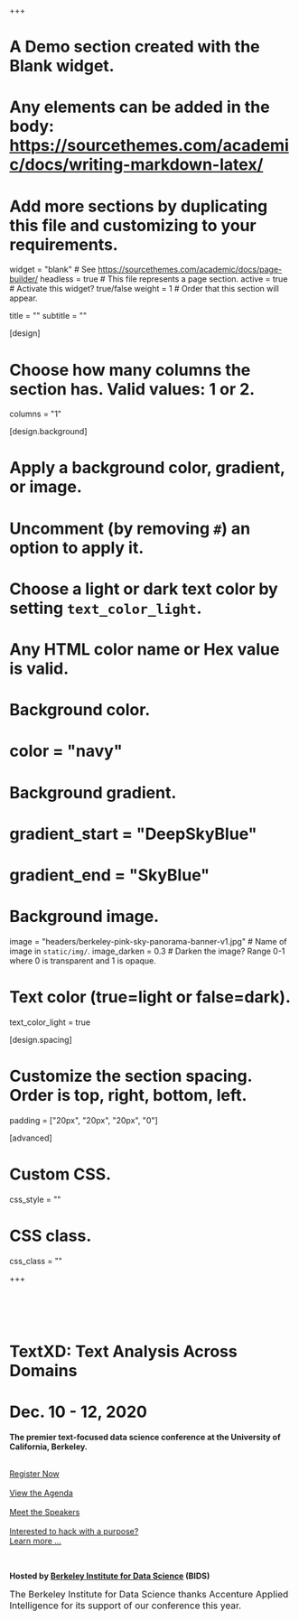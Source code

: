 +++
# A Demo section created with the Blank widget.
# Any elements can be added in the body: https://sourcethemes.com/academic/docs/writing-markdown-latex/
# Add more sections by duplicating this file and customizing to your requirements.

widget = "blank"  # See https://sourcethemes.com/academic/docs/page-builder/
headless = true  # This file represents a page section.
active = true  # Activate this widget? true/false
weight = 1  # Order that this section will appear.

title = ""
subtitle = ""

[design]
  # Choose how many columns the section has. Valid values: 1 or 2.
  columns = "1"

[design.background]
  # Apply a background color, gradient, or image.
  #   Uncomment (by removing `#`) an option to apply it.
  #   Choose a light or dark text color by setting `text_color_light`.
  #   Any HTML color name or Hex value is valid.

  # Background color.
  # color = "navy"

  # Background gradient.
  # gradient_start = "DeepSkyBlue"
  # gradient_end = "SkyBlue"

  # Background image.
  image = "headers/berkeley-pink-sky-panorama-banner-v1.jpg"  # Name of image in `static/img/`.
  image_darken = 0.3  # Darken the image? Range 0-1 where 0 is transparent and 1 is opaque.

  # Text color (true=light or false=dark).
  text_color_light = true

[design.spacing]
  # Customize the section spacing. Order is top, right, bottom, left.
  padding = ["20px", "20px", "20px", "0"]

[advanced]
 # Custom CSS.
 css_style = ""

 # CSS class.
 css_class = ""

+++
<html>
<link rel="stylesheet" href="https://maxcdn.bootstrapcdn.com/bootstrap/4.0.0/css/bootstrap.min.css" integrity="sha384-Gn5384xqQ1aoWXA+058RXPxPg6fy4IWvTNh0E263XmFcJlSAwiGgFAW/dAiS6JXm" crossorigin="anonymous">
<head>
<style>
.center {
display: block;
margin-left: auto;
margin-right: auto;
width: 50%;
}
</style>
</head>

<body>
<br>
<br>
<br>

<script id="mcjs">!function(c,h,i,m,p){m=c.createElement(h),p=c.getElementsByTagName(h)[0],m.async=1,m.src=i,p.parentNode.insertBefore(m,p)}(document,"script","https://chimpstatic.com/mcjs-connected/js/users/a062a2cae318d30964107a0dc/5c5c4b644791f168f9bbf8aba.js");</script>
<div>
<!-- <div style="background-color: rgba(50, 50, 50, 0.5); border: 4px solid #aaa; margin-bottom: 0; padding-bottom: 0; max-width: 1000px; margin-left: auto; margin-right: auto; padding-left: 10pt; padding-right: 10pt"> -->
<h1 class="text-center white-font font-weight-90" style="font-weight: bold">TextXD: Text Analysis Across Domains</h1>
<h1 class="text-center white-font font-weight-90">Dec. 10 - 12, 2020</h1>
<p class="text-center white-font font-weight-500" style="font-weight: bold">The premier text-focused data science conference at the University of California, Berkeley.</p>
<br>
<div class="container">
  <div class="row">
    <div class="col text-center">
    <a href="https://berkeley.zoom.us/webinar/register/WN_uPdQfKKVSkeadE4xm1q2Og">Register Now</a>
    </div>
  </div>
</div>
<br>
<!-- <p class="text-center white-font font-weight-500" style="font-weight: bold">The Conference Program will be available early December.</p> 
<br>> -->
<div class="container">
  <div class="row">
    <div class="col text-center">
      <a href="program/agenda" type="button" class="btn btn-outline-light">View the Agenda </a>
    </div>
  </div>
</div>
<br>
<div class="container">
  <div class="row">
    <div class="col text-center">
      <a href="program/speakers" type="button" class="btn btn-outline-light">Meet the Speakers </a>
    </div>
  </div>
</div>
<br>
<div class="container">
  <div class="row">
    <div class="col text-center">
      <a href="post/hackathon" type="button" class="btn btn btn-secondary">Interested to hack with a purpose? <br> Learn more ... </a>
    </div>
  </div>
</div>
<ul style="list-style-type:disc; margin-bottom: 0">
<!--<li><a href="/call-for-submissions">Call for Submissions</a>: submit an abstract by Friday, September 20</li>-->
<!-- <li> <a href="/2019/program/">View the program</a></li>
<li><a href="/2019/live/">Watch TextXD remotely through our live streaming</a></li>
<li><a href="https://drive.google.com/drive/u/0/folders/1kVLUasIQ6cBN6VU-8iDfi2sr_kZyVrCD">Propose a Hackathon dataset</a> for Friday</li>
<li> <a href="/2019/logistics/">Logistics details</a> - campus map, parking info, zero-waste policy</li>
<li><a href="https://textxd2019.eventbrite.com">Register to attend TextXD 2019</a></li> -->
<!-- <li>Thank you to all who submitted abstracts! They are under review with acceptances to be announced late-October.</li> -->
<!--<li> <a href="https://docs.google.com/forms/d/e/1FAIpQLSdCDAHg8mk-3QapoXglj9fofVhc5gXd0bEFOWecaovAmB2bpg/viewform">Apply to present a poster</a> - applications will be reviewed on a rolling basis. </li>-->
<!--<li>Keynotes: Justin Grimmer (Stanford), Kathleen Carley (CMU), Brandon Stewart (Princeton), Yunyao Li (IBM), and Christopher Potts (Stanford)</li>-->
<!--<li> More details on our 2019 program, keynotes, poster sessions, etc. to come - stay tuned.</li>-->
<!--<li>Ideas for TextXD 2019? <a href="https://docs.google.com/forms/d/e/1FAIpQLSe9ISpOJ9mn5nx3q2JwsAW_LtHZ2G8RgDLpag9mtXn1aHX_3A/viewform">Complete our feedback survey.</a></li>
  <li> <a href="http://2018.textxd.org/programs/textxd2018/">View our 2018 program</a> or <a href="https://www.youtube.com/playlist?list=PLKW2Azk23ZtT4JpKwmfUh8zzJGAkyRk46">watch our 2018 talk videos</a>.-->
</ul>  
<!-- </div> -->
<br>
<p class="text-center white-font font-weight-5000"><b>Hosted by <a href="https://bids.berkeley.edu/">Berkeley Institute for Data Science</a> (BIDS) </b></p>

<!--<li>{{< figure library="true" src="sponsor.png" height="300" width="900" class="center" lightbox="true" >}}</li>-->
<p class="text-center"><font size="3"> The Berkeley Institute for Data Science thanks Accenture AppIied Intelligence for its support of our conference this year. </font> </p>
<!--<li><p class="text-center white-font font-weight-90"><a href="#contact">Contact us</a> to become a TextXD 2020 Sponsor.</p></li>-->

</div>
</body>

